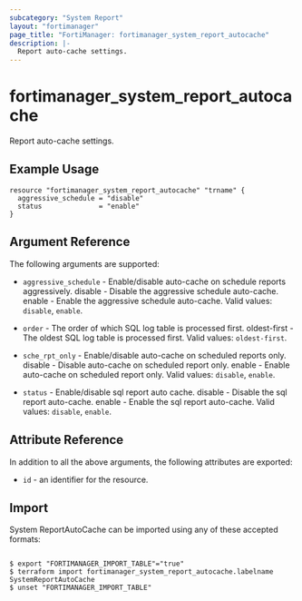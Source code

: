 ```yaml
---
subcategory: "System Report"
layout: "fortimanager"
page_title: "FortiManager: fortimanager_system_report_autocache"
description: |-
  Report auto-cache settings.
---
```


# fortimanager_system_report_autocache
Report auto-cache settings.

## Example Usage

```hcl
resource "fortimanager_system_report_autocache" "trname" {
  aggressive_schedule = "disable"
  status              = "enable"
}
```

## Argument Reference


The following arguments are supported:


* `aggressive_schedule` - Enable/disable auto-cache on schedule reports aggressively. disable - Disable the aggressive schedule auto-cache. enable - Enable the aggressive schedule auto-cache. Valid values: `disable`, `enable`.

* `order` - The order of which SQL log table is processed first. oldest-first - The oldest SQL log table is processed first. Valid values: `oldest-first`.

* `sche_rpt_only` - Enable/disable auto-cache on scheduled reports only. disable - Disable auto-cache on scheduled report only. enable - Enable auto-cache on scheduled report only. Valid values: `disable`, `enable`.

* `status` - Enable/disable sql report auto cache. disable - Disable the sql report auto-cache. enable - Enable the sql report auto-cache. Valid values: `disable`, `enable`.



## Attribute Reference

In addition to all the above arguments, the following attributes are exported:
* `id` - an identifier for the resource.

## Import

System ReportAutoCache can be imported using any of these accepted formats:
```

$ export "FORTIMANAGER_IMPORT_TABLE"="true"
$ terraform import fortimanager_system_report_autocache.labelname SystemReportAutoCache
$ unset "FORTIMANAGER_IMPORT_TABLE"
```

